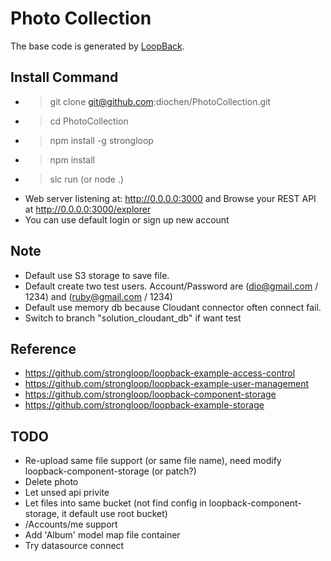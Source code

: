 # Photo Collection

The base code is generated by [LoopBack](http://loopback.io).

Install Command
----
- > git clone git@github.com:diochen/PhotoCollection.git
- > cd PhotoCollection
- > npm install -g strongloop
- > npm install
- > slc run (or node .)
- Web server listening at: http://0.0.0.0:3000  and  Browse your REST API at http://0.0.0.0:3000/explorer
- You can use default login or sign up new account

Note
----
- Default use S3 storage to save file.
- Default create two test users. Account/Password are (dio@gmail.com / 1234) and (ruby@gmail.com / 1234)
- Default use memory db because Cloudant connector often connect fail.
- Switch to branch "solution_cloudant_db" if want test

Reference
----
- https://github.com/strongloop/loopback-example-access-control
- https://github.com/strongloop/loopback-example-user-management
- https://github.com/strongloop/loopback-component-storage
- https://github.com/strongloop/loopback-example-storage

TODO
----
- Re-upload same file support (or same file name), need modify loopback-component-storage (or patch?)
- Delete photo
- Let unsed api privite
- Let files into same bucket (not find config in loopback-component-storage, it default use root bucket)
- /Accounts/me support
- Add 'Album' model map file container
- Try datasource connect
